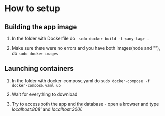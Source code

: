 # How to setup

Building the app image
---

1. In the folder with Dockerfile do ``` sudo docker build -t <any-tag> .```

2. Make sure there were no errors and you have both images(node and "<any-tag>"), do ```sudo docker images```

Launching containers
---

1. In the folder with docker-compose.yaml do ```sudo docker-compose -f docker-compose.yaml up```

2. Wait for everything to download

3. Try to access both the app and the database - open a browser and type *localhost:8081* and *localhost:3000*

